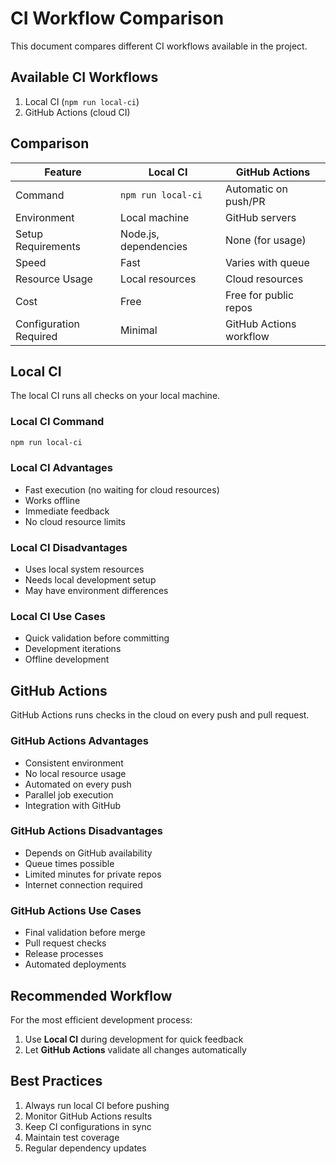 # CI Workflow Comparison

This document compares different CI workflows available in the project.

## Available CI Workflows

1. Local CI (`npm run local-ci`)
2. GitHub Actions (cloud CI)

## Comparison

| Feature                | Local CI              | GitHub Actions          |
| ---------------------- | --------------------- | ----------------------- |
| Command                | `npm run local-ci`    | Automatic on push/PR    |
| Environment            | Local machine         | GitHub servers          |
| Setup Requirements     | Node.js, dependencies | None (for usage)        |
| Speed                  | Fast                  | Varies with queue       |
| Resource Usage         | Local resources       | Cloud resources         |
| Cost                   | Free                  | Free for public repos   |
| Configuration Required | Minimal               | GitHub Actions workflow |

## Local CI

The local CI runs all checks on your local machine.

### Local CI Command

```bash
npm run local-ci
```

### Local CI Advantages

- Fast execution (no waiting for cloud resources)
- Works offline
- Immediate feedback
- No cloud resource limits

### Local CI Disadvantages

- Uses local system resources
- Needs local development setup
- May have environment differences

### Local CI Use Cases

- Quick validation before committing
- Development iterations
- Offline development

## GitHub Actions

GitHub Actions runs checks in the cloud on every push and pull request.

### GitHub Actions Advantages

- Consistent environment
- No local resource usage
- Automated on every push
- Parallel job execution
- Integration with GitHub

### GitHub Actions Disadvantages

- Depends on GitHub availability
- Queue times possible
- Limited minutes for private repos
- Internet connection required

### GitHub Actions Use Cases

- Final validation before merge
- Pull request checks
- Release processes
- Automated deployments

## Recommended Workflow

For the most efficient development process:

1. Use **Local CI** during development for quick feedback
2. Let **GitHub Actions** validate all changes automatically

## Best Practices

1. Always run local CI before pushing
2. Monitor GitHub Actions results
3. Keep CI configurations in sync
4. Maintain test coverage
5. Regular dependency updates
